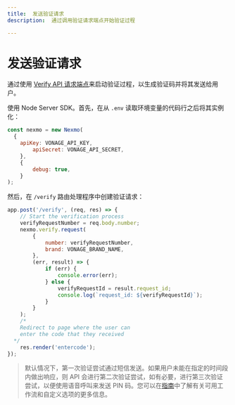 ```yaml
---
title:  发送验证请求
description:  通过调用验证请求端点开始验证过程

---
```


发送验证请求
======

通过使用 [Verify API 请求端点](/api/verify#verifyRequest)来启动验证过程，以生成验证码并将其发送给用户。

使用 Node Server SDK。首先，在从 `.env` 读取环境变量的代码行之后将其实例化：

```javascript
const nexmo = new Nexmo(
  {
    apiKey: VONAGE_API_KEY,
		apiSecret: VONAGE_API_SECRET,
	},
	{
		debug: true,
	}
);
```

然后，在 `/verify` 路由处理程序中创建验证请求：

```javascript
app.post('/verify', (req, res) => {
	// Start the verification process
	verifyRequestNumber = req.body.number;
	nexmo.verify.request(
		{
			number: verifyRequestNumber,
			brand: VONAGE_BRAND_NAME,
		},
		(err, result) => {
			if (err) {
				console.error(err);
			} else {
				verifyRequestId = result.request_id;
				console.log(`request_id: ${verifyRequestId}`);
			}
		}
	);
	/* 
    Redirect to page where the user can 
    enter the code that they received
  */
	res.render('entercode');
});
```

> 默认情况下，第一次验证尝试通过短信发送。如果用户未能在指定的时间段内做出响应，则 API 会进行第二次验证尝试，如有必要，进行第三次验证尝试，以便使用语音呼叫来发送 PIN 码。您可以在[指南](/verify/guides/workflows-and-events)中了解有关可用工作流和自定义选项的更多信息。

